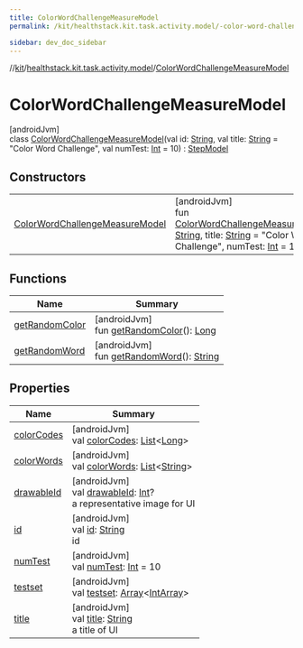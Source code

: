 ```yaml
---
title: ColorWordChallengeMeasureModel
permalink: /kit/healthstack.kit.task.activity.model/-color-word-challenge-measure-model/index.html

sidebar: dev_doc_sidebar
---
```

//[kit](../../../kit.html)/[healthstack.kit.task.activity.model](../index.html)/[ColorWordChallengeMeasureModel](index.html)



# ColorWordChallengeMeasureModel



[androidJvm]\
class [ColorWordChallengeMeasureModel](index.html)(val id: [String](https://kotlinlang.org/api/latest/jvm/stdlib/kotlin/-string/index.html), val title: [String](https://kotlinlang.org/api/latest/jvm/stdlib/kotlin/-string/index.html) = &quot;Color Word Challenge&quot;, val numTest: [Int](https://kotlinlang.org/api/latest/jvm/stdlib/kotlin/-int/index.html) = 10) : [StepModel](../../healthstack.kit.task.base/-step-model/index.html)



## Constructors


| | |
|---|---|
| [ColorWordChallengeMeasureModel](-color-word-challenge-measure-model.html) | [androidJvm]<br>fun [ColorWordChallengeMeasureModel](-color-word-challenge-measure-model.html)(id: [String](https://kotlinlang.org/api/latest/jvm/stdlib/kotlin/-string/index.html), title: [String](https://kotlinlang.org/api/latest/jvm/stdlib/kotlin/-string/index.html) = &quot;Color Word Challenge&quot;, numTest: [Int](https://kotlinlang.org/api/latest/jvm/stdlib/kotlin/-int/index.html) = 10) |


## Functions


| Name | Summary |
|---|---|
| [getRandomColor](get-random-color.html) | [androidJvm]<br>fun [getRandomColor](get-random-color.html)(): [Long](https://kotlinlang.org/api/latest/jvm/stdlib/kotlin/-long/index.html) |
| [getRandomWord](get-random-word.html) | [androidJvm]<br>fun [getRandomWord](get-random-word.html)(): [String](https://kotlinlang.org/api/latest/jvm/stdlib/kotlin/-string/index.html) |


## Properties


| Name | Summary |
|---|---|
| [colorCodes](color-codes.html) | [androidJvm]<br>val [colorCodes](color-codes.html): [List](https://kotlinlang.org/api/latest/jvm/stdlib/kotlin.collections/-list/index.html)&lt;[Long](https://kotlinlang.org/api/latest/jvm/stdlib/kotlin/-long/index.html)&gt; |
| [colorWords](color-words.html) | [androidJvm]<br>val [colorWords](color-words.html): [List](https://kotlinlang.org/api/latest/jvm/stdlib/kotlin.collections/-list/index.html)&lt;[String](https://kotlinlang.org/api/latest/jvm/stdlib/kotlin/-string/index.html)&gt; |
| [drawableId](../../healthstack.kit.task.base/-step-model/drawable-id.html) | [androidJvm]<br>val [drawableId](../../healthstack.kit.task.base/-step-model/drawable-id.html): [Int](https://kotlinlang.org/api/latest/jvm/stdlib/kotlin/-int/index.html)?<br>a representative image for UI |
| [id](../../healthstack.kit.task.base/-step-model/id.html) | [androidJvm]<br>val [id](../../healthstack.kit.task.base/-step-model/id.html): [String](https://kotlinlang.org/api/latest/jvm/stdlib/kotlin/-string/index.html)<br>id |
| [numTest](num-test.html) | [androidJvm]<br>val [numTest](num-test.html): [Int](https://kotlinlang.org/api/latest/jvm/stdlib/kotlin/-int/index.html) = 10 |
| [testset](testset.html) | [androidJvm]<br>val [testset](testset.html): [Array](https://kotlinlang.org/api/latest/jvm/stdlib/kotlin/-array/index.html)&lt;[IntArray](https://kotlinlang.org/api/latest/jvm/stdlib/kotlin/-int-array/index.html)&gt; |
| [title](../../healthstack.kit.task.base/-step-model/title.html) | [androidJvm]<br>val [title](../../healthstack.kit.task.base/-step-model/title.html): [String](https://kotlinlang.org/api/latest/jvm/stdlib/kotlin/-string/index.html)<br>a title of UI |

